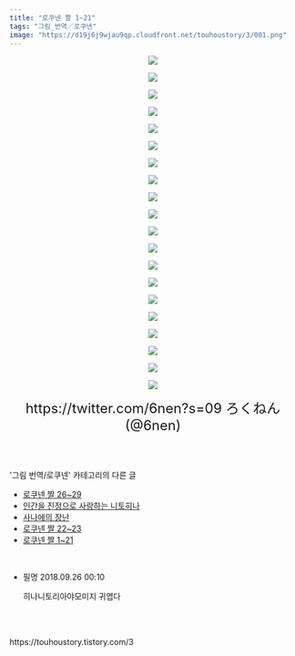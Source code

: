 ```yaml
---
title: "로쿠넨 짤 1~21"
tags: "그림_번역／로쿠넨"
image: "https://d19j6j9wjau9qp.cloudfront.net/touhoustory/3/001.png"
---
```

<div class="article">
<div class="tt_article_useless_p_margin"><p style="text-align: center; clear: none; float: none;"><img src="{{ site.imgserver8 }}/touhoustory/3/001.png"/></p><p style="text-align: center; clear: none; float: none;"><img src="{{ site.imgserver8 }}/touhoustory/3/002.png"/></p><p style="text-align: center; clear: none; float: none;"><img src="{{ site.imgserver8 }}/touhoustory/3/003.png"/></p><p style="text-align: center; clear: none; float: none;"><img src="{{ site.imgserver8 }}/touhoustory/3/004.png"/></p><p style="text-align: center; clear: none; float: none;"><img src="{{ site.imgserver8 }}/touhoustory/3/005.png"/></p><p style="text-align: center; clear: none; float: none;"><img src="{{ site.imgserver8 }}/touhoustory/3/006.png"/></p><p style="text-align: center; clear: none; float: none;"><img src="{{ site.imgserver8 }}/touhoustory/3/007.png"/></p><p style="text-align: center; clear: none; float: none;"><img src="{{ site.imgserver8 }}/touhoustory/3/008.png"/></p><p style="text-align: center; clear: none; float: none;"><img src="{{ site.imgserver8 }}/touhoustory/3/009.png"/></p><p style="text-align: center; clear: none; float: none;"><img src="{{ site.imgserver8 }}/touhoustory/3/010.png"/></p><p style="text-align: center; clear: none; float: none;"><img src="{{ site.imgserver8 }}/touhoustory/3/011.png"/></p><p style="text-align: center; clear: none; float: none;"><img src="{{ site.imgserver8 }}/touhoustory/3/012.png"/></p><p style="text-align: center; clear: none; float: none;"><img src="{{ site.imgserver8 }}/touhoustory/3/013.png"/></p><p style="text-align: center; clear: none; float: none;"><img src="{{ site.imgserver8 }}/touhoustory/3/014.png"/></p><p style="text-align: center; clear: none; float: none;"><img src="{{ site.imgserver8 }}/touhoustory/3/015.png"/></p><p style="text-align: center; clear: none; float: none;"><img src="{{ site.imgserver8 }}/touhoustory/3/016.png"/></p><p style="text-align: center; clear: none; float: none;"><img src="{{ site.imgserver8 }}/touhoustory/3/017.png"/></p><p style="text-align: center; clear: none; float: none;"><img src="{{ site.imgserver8 }}/touhoustory/3/018.png"/></p><p style="text-align: center; clear: none; float: none;"><img src="{{ site.imgserver8 }}/touhoustory/3/019.png"/></p><p style="text-align: center; clear: none; float: none;"><img src="{{ site.imgserver8 }}/touhoustory/3/020.png"/></p><p style="text-align: center;"><span style="font-size: 18pt;"></span><span style="font-size: 18pt;"></span><span style="font-size: 18pt;"></span><span style="font-size: 18pt;"></span><span style="font-size: 18pt;"></span><span style="font-size: 18pt;"></span><span style="font-size: 18pt;"></span><span style="font-size: 18pt;"></span><span style="font-size: 18pt;"></span><span style="font-size: 18pt;"></span><span style="font-size: 18pt;"></span><span style="font-size: 18pt;"></span><span style="font-size: 18pt;"></span><span style="font-size: 18pt;"></span><span style="font-size: 18pt;"></span><span style="font-size: 18pt;"></span><span style="font-size: 18pt;"></span><span style="font-size: 18pt;"></span><span style="font-size: 18pt;">https://twitter.com/6nen?s=09</span><span style="font-size: 18pt;"> ろくねん(@6nen)</span><span style="font-size: 18pt;"></span><span style="font-size: 18pt;"></span></p></div></div><br/>
<div class="tagTrail">
</div><br/>
<div class="another">
<p>'그림 번역/로쿠넨' 카테고리의 다른 글</p>
<ul>
<li><a href="/touhoustory_27">로쿠넨 짤 26~29</a></li>
<li><a href="/touhoustory_23">인간을 진정으로 사랑하는 니토히나</a></li>
<li><a href="/touhoustory_21">사나에의 장난</a></li>
<li><a href="/touhoustory_20">로쿠넨 짤 22~23</a></li>
<li><a href="/touhoustory_3">로쿠넨 짤 1~21</a></li>
</ul>
</div><br/>
<div class="cb_lstcomment">
<ul>
<li class="cb_thumb_off" id="comment14530080">
<div class="cb_comment_area">
<div class="cb_info_area">
<div class="cb_section">
<span class="cb_nick_name">필명</span>
<span class="cb_date">2018.09.26 00:10 </span>
</div>
</div>
<div class="cb_dsc_comment">
<p class="cb_dsc">
										히나니토리아야모미지 귀엽다
									</p>
</div>
</div></li>
</ul>
</div><br/>
<br/>
<p id="refer">https://touhoustory.tistory.com/3</p>
<br/>
